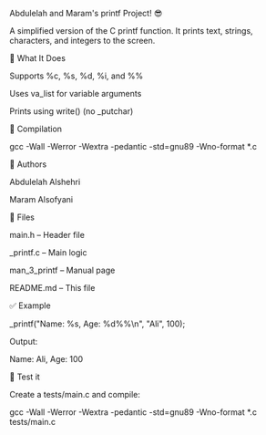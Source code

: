 Abdulelah and Maram's printf Project! 😎

A simplified version of the C printf function. It prints text, strings, characters, and integers to the screen.

🧠 What It Does

Supports %c, %s, %d, %i, and %%

Uses va_list for variable arguments

Prints using write() (no _putchar)

🔧 Compilation

gcc -Wall -Werror -Wextra -pedantic -std=gnu89 -Wno-format *.c

👥 Authors

Abdulelah Alshehri

Maram Alsofyani

📁 Files

main.h – Header file

_printf.c – Main logic

man_3_printf – Manual page

README.md – This file

✅ Example

_printf("Name: %s, Age: %d%%\n", "Ali", 100);

Output:

Name: Ali, Age: 100

🧪 Test it

Create a tests/main.c and compile:

gcc -Wall -Werror -Wextra -pedantic -std=gnu89 -Wno-format *.c tests/main.c



